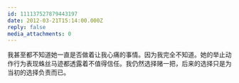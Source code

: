 ```yaml
---
id: 111137527879443197
date: 2012-03-21T15:14:00.000Z
reply: false
media_attachments: 0
---
```


我甚至都不知道她一直是否做着让我心痛的事情。因为我完全不知道。她的举止动作行为表现蛛丝马迹都透露着不值得信任。我仍然选择赌一把，后来的选择只是为当初的选择负责而已。 ​​​​

